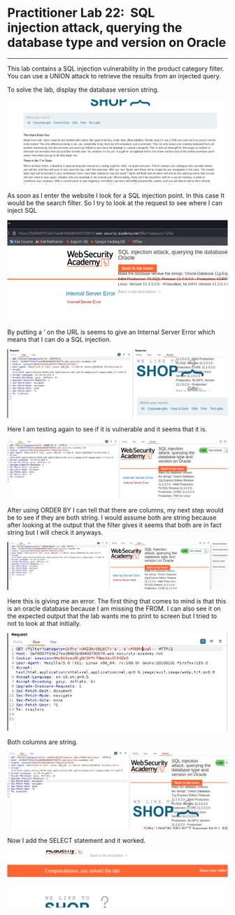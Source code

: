 # Practitioner Lab 22:  SQL injection attack, querying the database type and version on Oracle

---

This lab contains a SQL injection vulnerability in the product category filter. You can use a UNION attack to retrieve the results from an injected query.

To solve the lab, display the database version string.

![Untitled](Practitioner%20Lab%2022%20SQL%20injection%20attack,%20querying%20e805a853fc944f34bca12ba93902e09c/Untitled.png)

As soon as I enter the website I look for a SQL injection point. In this case It would be the search filter.  So I try to look at the request to see where I can inject SQL 

![Untitled](Practitioner%20Lab%2022%20SQL%20injection%20attack,%20querying%20e805a853fc944f34bca12ba93902e09c/Untitled%201.png)

By putting a ‘ on the URL is seems to give an Internal Server Error which means that I can do a SQL injection. 

![Untitled](Practitioner%20Lab%2022%20SQL%20injection%20attack,%20querying%20e805a853fc944f34bca12ba93902e09c/Untitled%202.png)

Here I am testing again to see if it is vulnerable and it seems that it is.

![Untitled](Practitioner%20Lab%2022%20SQL%20injection%20attack,%20querying%20e805a853fc944f34bca12ba93902e09c/Untitled%203.png)

After using ORDER BY I can tell that there are columns, my next step would be to see if they are both string. I would assume both are string because after looking at the output that the filter gives it seems that both are in fact string but I will check it anyways.

![Untitled](Practitioner%20Lab%2022%20SQL%20injection%20attack,%20querying%20e805a853fc944f34bca12ba93902e09c/Untitled%204.png)

Here this is giving me an error. The first thing that comes to mind is that this is an oracle database because I am missing the FROM. I can also see it on the expected output that the lab wants me to print to screen but I tried to not to look at that initially.

![Untitled](Practitioner%20Lab%2022%20SQL%20injection%20attack,%20querying%20e805a853fc944f34bca12ba93902e09c/Untitled%205.png)

Both columns are string. 

![Untitled](Practitioner%20Lab%2022%20SQL%20injection%20attack,%20querying%20e805a853fc944f34bca12ba93902e09c/Untitled%206.png)

Now I add the SELECT statement and it worked.

![Untitled](Practitioner%20Lab%2022%20SQL%20injection%20attack,%20querying%20e805a853fc944f34bca12ba93902e09c/Untitled%207.png)